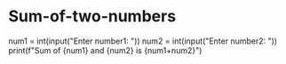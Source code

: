 # Sum-of-two-numbers
num1 = int(input("Enter number1: "))
num2 = int(input("Enter number2: "))
print(f"Sum of {num1} and {num2} is {num1+num2}")
